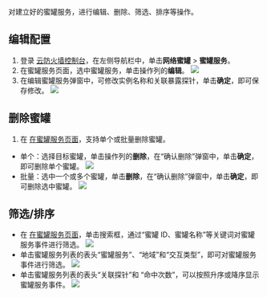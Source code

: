 对建立好的蜜罐服务，进行编辑、删除、筛选、排序等操作。

## 编辑配置
1. 登录 [云防火墙控制台](https://console.cloud.tencent.com/cfw)，在左侧导航栏中，单击**网络蜜罐** > **蜜罐服务**。
2. 在蜜罐服务页面，选中蜜罐服务，单击操作列的**编辑**。
![](https://qcloudimg.tencent-cloud.cn/raw/8628771bf47406477fb271a1af68fc80.png)
3. 在编辑蜜罐服务弹窗中，可修改实例名称和关联暴露探针，单击**确定**，即可保存修改。
![](https://qcloudimg.tencent-cloud.cn/raw/5bc5459ff1af78447cb289a7623cde95.png)

## 删除蜜罐
1. 在 [在蜜罐服务页面](https://console.cloud.tencent.com/cfw/honeypot?tab=honeypotservice)，支持单个或批量删除蜜罐。
 - 单个：选择目标蜜罐，单击操作列的**删除**，在“确认删除”弹窗中，单击**确定**，即可删除单个蜜罐。
![](https://qcloudimg.tencent-cloud.cn/raw/a99f626c432d451b30d662302ade3125.png)
 - 批量：选中一个或多个蜜罐，单击**删除**，在“确认删除”弹窗中，单击**确定**，即可删除选中蜜罐。
![](https://qcloudimg.tencent-cloud.cn/raw/d6cda06a242d9d375fef52437e78dffe.png)

## 筛选/排序
- 在 [在蜜罐服务页面](https://console.cloud.tencent.com/cfw/honeypot?tab=honeypotservice)，单击搜索框，通过“蜜罐 ID、蜜罐名称”等关键词对蜜罐服务事件进行筛选。
![](https://qcloudimg.tencent-cloud.cn/raw/0a4d826d1530c2830c1848c1f4572403.png)
- 单击蜜罐服务列表的表头“蜜罐服务”、“地域”和“交互类型”，即可对蜜罐服务事件进行筛选。
![](https://qcloudimg.tencent-cloud.cn/raw/15fbe7533cd270e998025aafba00949d.png)
- 单击蜜罐服务列表的表头“关联探针”和 “命中次数”，可以按照升序或降序显示蜜罐服务事件。
![](https://qcloudimg.tencent-cloud.cn/raw/586df9ae7da77383b86265e5291af309.png)
